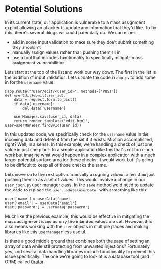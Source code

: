 # Potential Solutions

In its current state, our application is vulnerable to a mass assignment exploit allowing an attacker to update any information that they'd like. To fix this, there's several things we could potentially do. We can either:

- add in some input validation to make sure they don't submit something they shouldn't
- manually assign values rather than pushing them all in
- use a tool that includes functionality to specifically mitigate mass assignment vulnerabilities

Lets start at the top of the list and work our way down. The first in the list is the addition of input validation. Lets update the code in `app.py` to add some in for the `username` value:

```
@app.route("/user/edit/<user_id>", methods=['POST'])
def userEditSubmit(user_id):
    data = request.form.to_dict()
    if data['username]:
        del data['username']

    userManager.save(user_id, data)
    return render_template('edit.html', user=userManager.findById(user_id))
```

In this updated code, we specifically check for the `username` value in the incoming data and delete it from the set if it exists. Mission accomplished, right? Well, in a sense. In this example, we're handling a check of just one value in just one place. In a simple application like this that's not too much work but imagine what would happen in a complex application with a much larger potential surface area for these checks. It would work but it's going to be difficult to keep all of those checks the same.

Lets move on to the next option: manually assigning values rather than just pushing them in as a set of values. This would involve a change in our `user_json.py` user manager class. In the `save` method we'd need to update the code to replace the `user.update(userData)` with something like this:

```
user['name'] = userData['name]
user['email'] = userData['email']
user['password'] = userData['password']
```

Much like the previous example, this would be effective in mitigating the mass assignment issue as only the intended values are set. However, this also means working with the `user` objects in multiple places and making libraries like this `userManager` less useful.

Is there a good middle ground that combines both the ease of setting an array of data while still protecting from unwanted injections? Fortunately yes, and several data handling libraries include functionality to prevent this issue specifically. The one we're going to look at is a database tool (and ORM) called [Orator](https://orator-orm.com).
